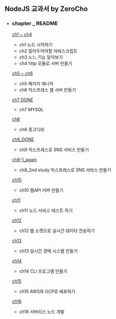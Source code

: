 ##  NodeJS 교과서 by ZeroCho

- ### chapter _ README

  [ch1 ~ ch4](https://github.com/42azimut/nodeBook/blob/master/README_ch1-ch4.md)
  - ch1 노드 시작하기
  - ch2 알아두어야할 자바스크립트
  - ch3 노느 기능 알아보기
  - ch4 http 모듈로 서버 만들기

  [ch5 ~ ch6](https://github.com/42azimut/nodeBook/blob/master/README_ch5-ch6.md)
    - ch5 패키지 매니저
    - ch6 익스프레스 웹 서버 만들기
  
  [ch7 DONE](https://github.com/42azimut/nodeBook/blob/master/README_ch7.md)
    - ch7 MYSQL
  
  [ch8](https://github.com/42azimut/nodeBook/blob/master/README_ch8.md)
  
    - ch8 몽고디비
  
  [ch9_DONE](https://github.com/42azimut/nodeBook/blob/master/README_ch9.md)
    - ch9 익스프레스로 SNS 서비스 만들기
  
  [ch9-1_again](https://github.com/42azimut/nodeBook/blob/master/README_ch9.md)
    - ch9_2nd study 익스프레스로 SNS 서비스 만들기

   [ch10](https://github.com/42azimut/nodeBook/blob/master/README_ch10.md)
    - ch10 웹API 서버 만들기

   [ch11]()
    - ch11 노드 서비스 테스트 하기

   [ch12](https://github.com/42azimut/nodeBook/blob/master/README_ch12.md)
    - ch12 웹 소켓으로 실시간 데이터 전송하기

   [ch13]()
    - ch13 실시간 경매 시스템 만들기

   [ch14]()
    - ch14 CLI 프로그램 만들기 

   [ch15]()
    - ch15 AWS와 GCP로 배포하기

   [ch16]()
    - ch16 서버리스 노드 개발

